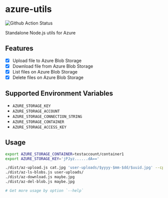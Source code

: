 # azure-utils

![Github Action Status](https://github.com/hangxingliu/azure-utils/actions/workflows/main.yml/badge.svg?branch=main)

Standalone Node.js utils for Azure

## Features

- [x] Upload file to Azure Blob Storage
- [x] Download file from Azure Blob Storage
- [x] List files on Azure Blob Storage
- [x] Delete files on Azure Blob Storage

## Supported Environment Variables

- `AZURE_STORAGE_KEY`
- `AZURE_STORAGE_ACCOUNT`
- `AZURE_STORAGE_CONNECTION_STRING`
- `AZURE_STORAGE_CONTAINER`
- `AZURE_STORAGE_ACCESS_KEY`

## Usage

``` bash
export AZURE_STORAGE_CONTAINER=testaccount/container1
export AZURE_STORAGE_KEY='jPJyz......dA=='

./dist/az-upload.js cat.jpg 'user-uploads/$yyyy-$mm-$dd/$uuid.jpg' --cp 'user-uploads/by-uid/10/cat.jpg' --cp 'maybe.jpg'
./dist/az-ls-blobs.js user-uploads/
./dist/az-download.js maybe.jpg
./dist/az-del-blob.js maybe.jpg

# Get more usage by option `--help`
```

